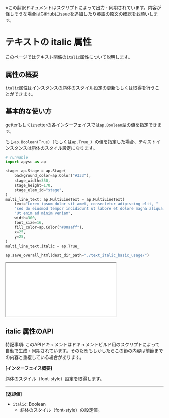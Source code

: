 <span class="inconspicuous-txt">※この翻訳ドキュメントはスクリプトによって出力・同期されています。内容が怪しそうな場合は<a href="https://github.com/simon-ritchie/apysc/issues" target="_blank">GitHubにissue</a>を追加したり[英語の原文](https://simon-ritchie.github.io/apysc/en/text_italic.html)の確認をお願いします。</span>

# テキストの italic 属性

このページではテキスト関係の`italic`属性について説明します。

## 属性の概要

`italic`属性はインスタンスの斜体のスタイル設定の更新もしくは取得を行うことができます。

## 基本的な使い方

getterもしくはsetterの各インターフェイスでは`ap.Boolean`型の値を指定できます。

もし`ap.Boolean(True)`（もしくは`ap.True_`）の値を指定した場合、テキストインスタンスは斜体のスタイル設定になります。

```py
# runnable
import apysc as ap

stage: ap.Stage = ap.Stage(
    background_color=ap.Color("#333"),
    stage_width=350,
    stage_height=170,
    stage_elem_id="stage",
)
multi_line_text: ap.MultiLineText = ap.MultiLineText(
    text="Lorem ipsum dolor sit amet, consectetur adipiscing elit, "
    "sed do eiusmod tempor incididunt ut labore et dolore magna aliqua. "
    "Ut enim ad minim veniam",
    width=300,
    font_size=16,
    fill_color=ap.Color("#00aaff"),
    x=25,
    y=25,
)
multi_line_text.italic = ap.True_

ap.save_overall_html(dest_dir_path="./text_italic_basic_usage/")
```

<iframe src="static/text_italic_basic_usage/index.html" width="350" height="170"></iframe>

## italic 属性のAPI

<span class="inconspicuous-txt">特記事項: このAPIドキュメントはドキュメントビルド用のスクリプトによって自動で生成・同期されています。そのためもしかしたらこの節の内容は前節までの内容と重複している場合があります。</span>

**[インターフェイス概要]**

斜体のスタイル（font-style）設定を取得します。<hr>

**[返却値]**

- `italic`: Boolean
  - 斜体のスタイル（font-style）の設定値。